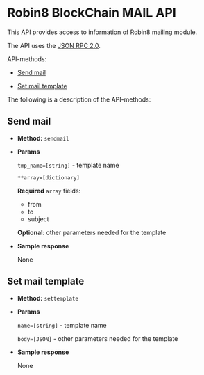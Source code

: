 # Robin8 BlockChain MAIL API

This API provides access to information of Robin8 mailing module.

The API uses the [JSON RPC 2.0](http://www.jsonrpc.org/specification).

API-methods:

- [Send mail](#send-mail)

- [Set mail template](#set-mail-template)

The following is a description of the API-methods:

## Send mail

* **Method:** `sendmail`
  
* **Params**

    `tmp_name=[string]` - template name

    `**array=[dictionary]`

    **Required** `array` fields:

    - from
    - to
    - subject

    **Optional**: other parameters needed for the template

* **Sample response**

    None 


## Set mail template

* **Method:** `settemplate`
  
* **Params**

    `name=[string]` - template name

    `body=[JSON]` - other parameters needed for the template

* **Sample response**

    None
